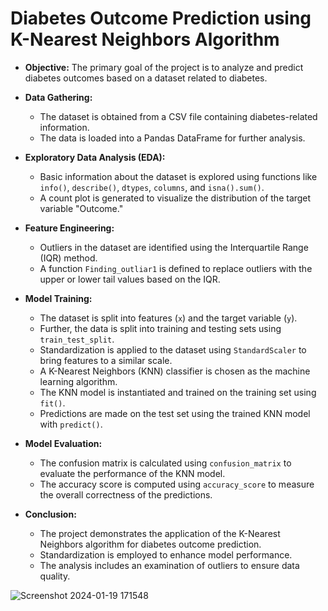 # Diabetes Outcome Prediction using K-Nearest Neighbors Algorithm
- **Objective:** The primary goal of the project is to analyze and predict diabetes outcomes based on a dataset related to diabetes.

- **Data Gathering:**
  - The dataset is obtained from a CSV file containing diabetes-related information.
  - The data is loaded into a Pandas DataFrame for further analysis.

- **Exploratory Data Analysis (EDA):**
  - Basic information about the dataset is explored using functions like `info()`, `describe()`, `dtypes`, `columns`, and `isna().sum()`.
  - A count plot is generated to visualize the distribution of the target variable "Outcome."

- **Feature Engineering:**
  - Outliers in the dataset are identified using the Interquartile Range (IQR) method.
  - A function `Finding_outliar1` is defined to replace outliers with the upper or lower tail values based on the IQR.

- **Model Training:**
  - The dataset is split into features (`x`) and the target variable (`y`).
  - Further, the data is split into training and testing sets using `train_test_split`.
  - Standardization is applied to the dataset using `StandardScaler` to bring features to a similar scale.
  - A K-Nearest Neighbors (KNN) classifier is chosen as the machine learning algorithm.
  - The KNN model is instantiated and trained on the training set using `fit()`.
  - Predictions are made on the test set using the trained KNN model with `predict()`.

- **Model Evaluation:**
  - The confusion matrix is calculated using `confusion_matrix` to evaluate the performance of the KNN model.
  - The accuracy score is computed using `accuracy_score` to measure the overall correctness of the predictions.

- **Conclusion:**
  - The project demonstrates the application of the K-Nearest Neighbors algorithm for diabetes outcome prediction.
  - Standardization is employed to enhance model performance.
  - The analysis includes an examination of outliers to ensure data quality.

![Screenshot 2024-01-19 171548](https://github.com/Rutuja-Salunke/Diabetes-Outcome-Prediction-using-K-Nearest-Neighbors-Algorithm/assets/102023809/6dd99571-887a-4577-98a8-2bf4fc81de9a)

